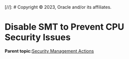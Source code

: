 [//]: # Copyright © 2023, Oracle and/or its affiliates.

# Disable SMT to Prevent CPU Security Issues

**Parent topic:**[Security Management Actions](../topics/securitypractice.md)

